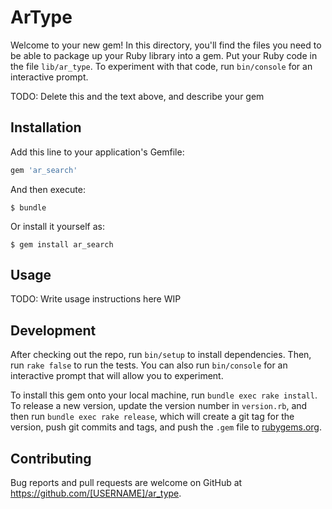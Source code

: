 # ArType

Welcome to your new gem! In this directory, you'll find the files you need to be able to package up your Ruby library into a gem. Put your Ruby code in the file `lib/ar_type`. To experiment with that code, run `bin/console` for an interactive prompt.

TODO: Delete this and the text above, and describe your gem

## Installation

Add this line to your application's Gemfile:

```ruby
gem 'ar_search'
```

And then execute:

    $ bundle

Or install it yourself as:

    $ gem install ar_search



## Usage

TODO: Write usage instructions here
WIP


## Development

After checking out the repo, run `bin/setup` to install dependencies. Then, run `rake false` to run the tests. You can also run `bin/console` for an interactive prompt that will allow you to experiment.

To install this gem onto your local machine, run `bundle exec rake install`. To release a new version, update the version number in `version.rb`, and then run `bundle exec rake release`, which will create a git tag for the version, push git commits and tags, and push the `.gem` file to [rubygems.org](https://rubygems.org).

## Contributing

Bug reports and pull requests are welcome on GitHub at https://github.com/[USERNAME]/ar_type.


